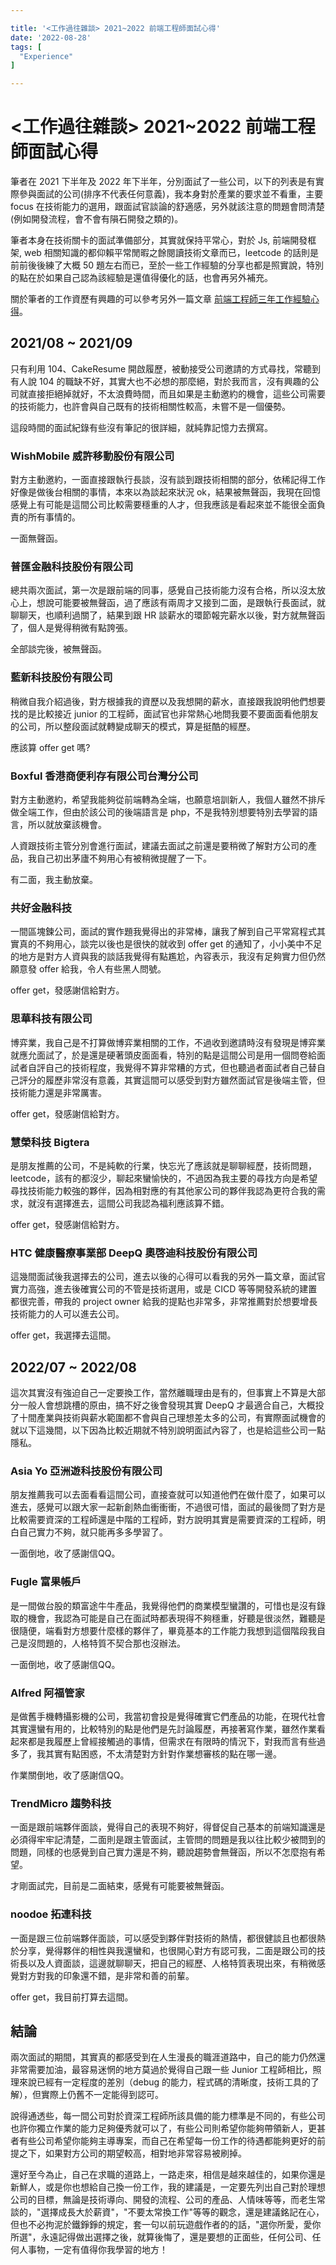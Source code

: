 ```yaml
---

title: '<工作過往雜談> 2021~2022 前端工程師面試心得'
date: '2022-08-28'
tags: [
  "Experience"
]

---
```


# <工作過往雜談> 2021~2022 前端工程師面試心得

筆者在 2021 下半年及 2022 年下半年，分別面試了一些公司，以下的列表是有實際參與面試的公司(排序不代表任何意義)，我本身對於產業的要求並不看重，主要 focus 在技術能力的選用，跟面試官談論的舒適感，另外就該注意的問題會問清楚(例如開發流程，會不會有隕石開發之類的)。

筆者本身在技術關卡的面試準備部分，其實就保持平常心，對於 Js, 前端開發框架, web 相關知識的都仰賴平常閒暇之餘閱讀技術文章而已，leetcode 的話則是前前後後練了大概 50 題左右而已，至於一些工作經驗的分享也都是照實說，特別的點在於如果自己認為該經驗是還值得優化的話，也會再另外補充。

關於筆者的工作資歷有興趣的可以參考另外一篇文章 [前端工程師三年工作經驗心得](/blog/experience/three_years)。

## 2021/08 ~ 2021/09

只有利用 104、CakeResume 開啟履歷，被動接受公司邀請的方式尋找，常聽到有人說 104 的職缺不好，其實大也不必想的那麼絕，對於我而言，沒有興趣的公司就直接拒絕掉就好，不太浪費時間，而且如果是主動邀約的機會，這些公司需要的技術能力，也許會與自己既有的技術相關性較高，未嘗不是一個優勢。

這段時間的面試紀錄有些沒有筆記的很詳細，就純靠記憶力去撰寫。

### WishMobile 威許移動股份有限公司

對方主動邀約，一面直接跟執行長談，沒有談到跟技術相關的部分，依稀記得工作好像是做後台相關的事情，本來以為談起來狀況 ok，結果被無聲函，我現在回憶感覺上有可能是這間公司比較需要穩重的人才，但我應該是看起來並不能很全面負責的所有事情的。

一面無聲函。

### 普匯金融科技股份有限公司

總共兩次面試，第一次是跟前端的同事，感覺自己技術能力沒有合格，所以沒太放心上，想說可能要被無聲函，過了應該有兩周才又接到二面，是跟執行長面試，就聊聊天，也順利過關了，結果到跟 HR 談薪水的環節報完薪水以後，對方就無聲函了，個人是覺得稍微有點誇張。

全部談完後，被無聲函。

### 藍新科技股份有限公司

稍微自我介紹過後，對方根據我的資歷以及我想開的薪水，直接跟我說明他們想要找的是比較接近 junior 的工程師，面試官也非常熱心地問我要不要面面看他朋友的公司，所以整段面試就轉變成聊天的模式，算是挺酷的經歷。

應該算 offer get 嗎?

### Boxful 香港商便利存有限公司台灣分公司

對方主動邀約，希望我能夠從前端轉為全端，也願意培訓新人，我個人雖然不排斥做全端工作，但由於該公司的後端語言是 php，不是我特別想要特別去學習的語言，所以就放棄該機會。 

人資跟技術主管分別會進行面試，建議去面試之前還是要稍微了解對方公司的產品，我自己初出茅廬不夠用心有被稍微提醒了一下。

有二面，我主動放棄。

### 共好金融科技

一間區塊鍊公司，面試的實作題我覺得出的非常棒，讓我了解到自己平常寫程式其實真的不夠用心，談完以後也是很快的就收到 offer get 的通知了，小小美中不足的地方是對方人資與我的談話我覺得有點尷尬，內容表示，我沒有足夠實力但仍然願意發 offer 給我，令人有些黑人問號。

offer get，發感謝信給對方。

### 思華科技有限公司

博弈業，我自己是不打算做博弈業相關的工作，不過收到邀請時沒有發現是博弈業就應允面試了，於是還是硬著頭皮面面看，特別的點是這間公司是用一個問卷給面試者自評自己的技術程度，我覺得不算非常糟的方式，但也聽過者面試者自己替自己評分的履歷非常沒有意義，其實這間可以感受到對方雖然面試官是後端主管，但技術能力還是非常厲害。

offer get，發感謝信給對方。

### 慧榮科技 Bigtera

是朋友推薦的公司，不是純軟的行業，快忘光了應該就是聊聊經歷，技術問題，leetcode，該有的都沒少，聊起來蠻愉快的，不過因為我主要的尋找方向是希望尋找技術能力較強的夥伴，因為相對應的有其他家公司的夥伴我認為更符合我的需求，就沒有選擇進去，這間公司我認為福利應該算不錯。

offer get，發感謝信給對方。

### HTC 健康醫療事業部 DeepQ  奧啓迪科技股份有限公司

這幾間面試後我選擇去的公司，進去以後的心得可以看我的另外一篇文章，面試官實力高強，進去後確實公司的不管是技術選用，或是 CICD 等等開發系統的建置都很完善，帶我的 project owner 給我的提點也非常多，非常推薦對於想要增長技術能力的人可以進去公司。

offer get，我選擇去這間。

## 2022/07 ~ 2022/08

這次其實沒有強迫自己一定要換工作，當然離職理由是有的，但事實上不算是大部分一般人會想跳槽的原由，搞不好之後會發現其實 DeepQ 才最適合自己，大概投了十間產業與技術與薪水範圍都不會與自己理想差太多的公司，有實際面試機會的就以下這幾間，以下因為比較近期就不特別說明面試內容了，也是給這些公司一點隱私。

### Asia Yo 亞洲遊科技股份有限公司

朋友推薦我可以去面看看這間公司，直接查就可以知道他們在做什麼了，如果可以進去，感覺可以跟大家一起新創熱血衝衝衝，不過很可惜，面試的最後問了對方是比較需要資深的工程師還是中階的工程師，對方說明其實是需要資深的工程師，明白自己實力不夠，就只能再多多學習了。

一面倒地，收了感謝信QQ。

### Fugle 富果帳戶

是一間做台股的類富途牛牛產品，我覺得他們的商業模型蠻讚的，可惜也是沒有錄取的機會，我認為可能是自己在面試時都表現得不夠穩重，好聽是很淡然，難聽是很隨便，端看對方想要什麼樣的夥伴了，畢竟基本的工作能力我想到這個階段我自己是沒問題的，人格特質不契合那也沒辦法。

一面倒地，收了感謝信QQ。

### Alfred 阿福管家

是做舊手機轉攝影機的公司，我當初會投是覺得確實它們產品的功能，在現代社會其實還蠻有用的，比較特別的點是他們是先討論履歷，再接著寫作業，雖然作業看起來都是我履歷上曾經接觸過的事情，但需求在有限時的情況下，對我而言有些過多了，我其實有點困惑，不太清楚對方針對作業想審核的點在哪一邊。

作業關倒地，收了感謝信QQ。

### TrendMicro 趨勢科技

一面是跟前端夥伴面談，覺得自己的表現不夠好，得督促自己基本的前端知識還是必須得牢牢記清楚，二面則是跟主管面試，主管問的問題是我以往比較少被問到的問題，同樣的也感覺到自己實力還是不夠，聽說趨勢會無聲函，所以不怎麼抱有希望。

才剛面試完，目前是二面結束，感覺有可能要被無聲函。

### noodoe 拓連科技

一面是跟三位前端夥伴面談，可以感受到夥伴對技術的熱情，都很健談且也都很熱於分享，覺得夥伴的相性與我還蠻和，也很開心對方有認可我，二面是跟公司的技術長以及人資面談，這邊就聊聊天，把自己的經歷、人格特質表現出來，有稍微感覺對方對我的印象還不錯，是非常和善的前輩。

offer get，我目前打算去這間。

## 結論

兩次面試的期間，其實真的都感受到在人生漫長的職涯道路中，自己的能力仍然還非常需要加油，最容易迷惘的地方莫過於覺得自己跟一些 Junior 工程師相比，照理來說已經有一定程度的差別（debug 的能力，程式碼的清晰度，技術工具的了解），但實際上仍舊不一定能得到認可。

說得通透些，每一間公司對於資深工程師所該具備的能力標準是不同的，有些公司也許你獨立作業的能力足夠優秀就可以了，有些公司則希望你能夠帶領新人，更甚者有些公司希望你能夠主導專案，而自己在希望每一份工作的待遇都能夠更好的前提之下，如果對方公司的期望較高，相對地非常容易被刷掉。

還好至今為止，自己在求職的道路上，一路走來，相信是越來越佳的，如果你還是新鮮人，或是你也想給自己換一份工作，我的建議是，一定要先列出自己對於理想公司的目標，無論是技術導向、開發的流程、公司的產品、人情味等等，而老生常談的，"選擇成長大於薪資"，"不要太常換工作"等等的觀念，還是建議銘記在心，但也不必拘泥於鐵錚錚的規定，套一句以前玩遊戲作者的的話，"選你所愛，愛你所選"，永遠記得做出選擇之後，就算後悔了，還是要想的正面些，任何公司、任何人事物，一定有值得你我學習的地方！